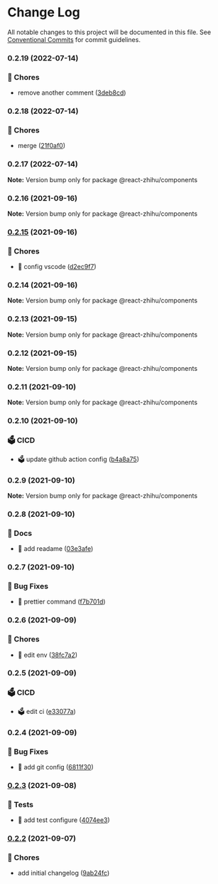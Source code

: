 # Change Log

All notable changes to this project will be documented in this file.
See [Conventional Commits](https://conventionalcommits.org) for commit guidelines.

### 0.2.19 (2022-07-14)


### 🔫 Chores

* remove another comment ([3deb8cd](https://github.com/xlx-tutorials/react-zhihu/commit/3deb8cddf1ca460eaeaf043d74a6be48561af510))



### 0.2.18 (2022-07-14)


### 🔫 Chores

* merge ([21f0af0](https://github.com/xlx-tutorials/react-zhihu/commit/21f0af0af7c219b35b6317ff2686f7344aa6d135))



### 0.2.17 (2022-07-14)

**Note:** Version bump only for package @react-zhihu/components





### 0.2.16 (2021-09-16)

**Note:** Version bump only for package @react-zhihu/components





### [0.2.15](https://github.com/xlx-tutorials/react-zhihu/compare/v0.2.14...v0.2.15) (2021-09-16)


### 🔫 Chores

* 🔫 config vscode ([d2ec9f7](https://github.com/xlx-tutorials/react-zhihu/commit/d2ec9f780d06b209a9e8e705f4077a8ee4b16beb))



### 0.2.14 (2021-09-16)

**Note:** Version bump only for package @react-zhihu/components





### 0.2.13 (2021-09-15)

**Note:** Version bump only for package @react-zhihu/components





### 0.2.12 (2021-09-15)

**Note:** Version bump only for package @react-zhihu/components





### 0.2.11 (2021-09-10)

**Note:** Version bump only for package @react-zhihu/components





### 0.2.10 (2021-09-10)


### 🗳️ CICD

* 🗳️ update github action config ([b4a8a75](https://github.com/xlx-tutorials/react-zhihu/commit/b4a8a75452bdcf9eea732d269e1b80ed5213d279))



### 0.2.9 (2021-09-10)

**Note:** Version bump only for package @react-zhihu/components





### 0.2.8 (2021-09-10)


### 📝 Docs

* 📝 add readame ([03e3afe](https://github.com/xlx-tutorials/react-zhihu/commit/03e3afe1167bde65a30f0d062e7a34dc2bb479ca))



### 0.2.7 (2021-09-10)


### 🐛 Bug Fixes

* 🐛 prettier command ([f7b701d](https://github.com/xlx-tutorials/react-zhihu/commit/f7b701dae4cff7e36d923439208a6f1f7949ddbc))



### 0.2.6 (2021-09-09)


### 🔫 Chores

* 🔫 edit env ([38fc7a2](https://github.com/xlx-tutorials/react-zhihu/commit/38fc7a2c4c5c3559d4bca71567ae10c9cc1365bb))



### 0.2.5 (2021-09-09)


### 🗳️ CICD

* 🗳️ edit ci ([e33077a](https://github.com/xlx-tutorials/react-zhihu/commit/e33077a73966895c45d8950dceb6329993422419))



### 0.2.4 (2021-09-09)


### 🐛 Bug Fixes

* 🐛 add git config ([6811f30](https://github.com/xlx-tutorials/react-zhihu/commit/6811f30f40cd38feabaa24d4c2898717a5cbc502))



### [0.2.3](https://github.com/xlx-tutorials/react-zhihu/compare/v0.2.2...v0.2.3) (2021-09-08)


### 🧪 Tests

* 🧪 add test configure ([4074ee3](https://github.com/xlx-tutorials/react-zhihu/commit/4074ee3347e9033952aadefa193a7440afd9ea71))



### [0.2.2](https://github.com/xlx-tutorials/react-zhihu/compare/v0.2.1...v0.2.2) (2021-09-07)


### 🔫 Chores

* add initial changelog ([9ab24fc](https://github.com/xlx-tutorials/react-zhihu/commit/9ab24fc3bd8dd8c258117c0c518ccdcb398d7bae))
